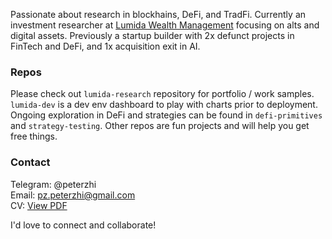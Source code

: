 Passionate about research in blockhains, DeFi, and TradFi. Currently an investment researcher at [Lumida Wealth Management](lumida.com) focusing on alts and digital assets. Previously a startup builder with 2x defunct projects in FinTech and DeFi, and 1x acquisition exit in AI. 

### Repos
Please check out `lumida-research` repository for portfolio / work samples. `lumida-dev` is a dev env dashboard to play with charts prior to deployment. Ongoing exploration in DeFi and strategies can be found in `defi-primitives` and `strategy-testing`. Other repos are fun projects and will help you get free things.

### Contact
Telegram: @peterzhi    
Email: pz.peterzhi@gmail.com      
CV: [View PDF](https://drive.google.com/file/d/1dGIWz4FvBsJZybc_8H0vuj5tfGfvJ1pP/view?usp=sharing)    

I'd love to connect and collaborate!
